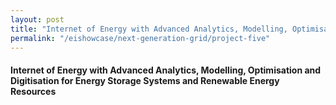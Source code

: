 ```yaml
---
layout: post
title: "Internet of Energy with Advanced Analytics, Modelling, Optimisation and Digitisation for Energy Storage Systems and Renewable Energy Resources"
permalink: "/eishowcase/next-generation-grid/project-five"
---
```

#### Internet of Energy with Advanced Analytics, Modelling, Optimisation and Digitisation for Energy Storage Systems and Renewable Energy Resources
